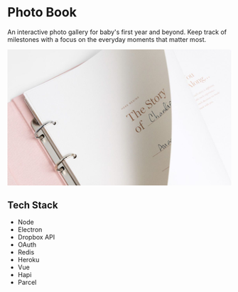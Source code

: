 # Photo Book
An interactive photo gallery for baby's first year and beyond. Keep track of milestones with a focus on the everyday moments that matter most.

<p align="center">
  <img src="photobook.jpg">
</p>

## Tech Stack
* Node
* Electron
* Dropbox API
* OAuth
* Redis
* Heroku
* Vue
* Hapi
* Parcel